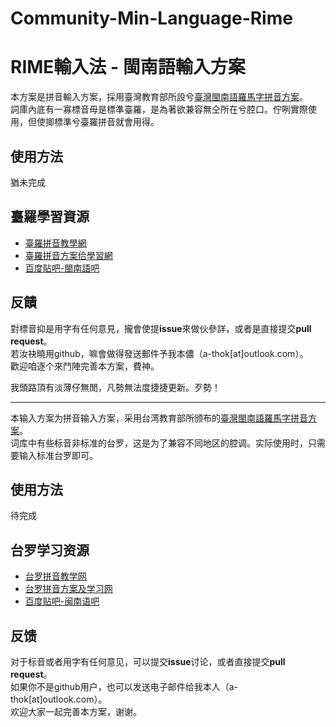 # Community-Min-Language-Rime

# RIME輸入法 - 閩南語輸入方案
本方案是拼音輸入方案，採用臺灣教育部所設兮[臺灣閩南語羅馬字拼音方案](https://zh.wikipedia.org/wiki/臺灣閩南語羅馬字拼音方案)。  
詞庫內底有一寡標音毋是標準臺羅，是為著欲兼容無仝所在兮腔口。佇咧實際使用，但使揤標準兮臺羅拼音就會用得。

## 使用方法
猶未完成

## 臺羅學習資源
* [臺羅拼音教學網](http://tailo.moe.edu.tw/)
* [臺羅拼音方案佮學習網](http://www.ntcu.edu.tw/tailo/sound.htm)
* [百度貼吧-閩南語吧](http://tieba.baidu.com/f?kw1=%C3%F6%C4%CF%D3%EF&kw=%C3%F6%C4%CF%D3%EF)

## 反饋
對標音抑是用字有任何意見，攏會使提**issue**來做伙參詳，或者是直接提交**pull request**。  
若汝袂曉用github，嘛會做得發送郵件予我本儂（a-thok[at]outlook.com）。  
歡迎咱逐个來鬥陣完善本方案，費神。

我頭路頂有淡薄仔無閒，凡勢無法度捷捷更新。歹勢！

---

本输入方案为拼音输入方案，采用台湾教育部所颁布的[臺灣閩南語羅馬字拼音方案](https://zh.wikipedia.org/wiki/臺灣閩南語羅馬字拼音方案)。  
词库中有些标音非标准的台罗，这是为了兼容不同地区的腔调。实际使用时，只需要输入标准台罗即可。

## 使用方法
待完成

## 台罗学习资源
* [台罗拼音教学网](http://tailo.moe.edu.tw/)
* [台罗拼音方案及学习网](http://www.ntcu.edu.tw/tailo/sound.htm)
* [百度贴吧-闽南语吧](http://tieba.baidu.com/f?kw1=%C3%F6%C4%CF%D3%EF&kw=%C3%F6%C4%CF%D3%EF)

## 反馈
对于标音或者用字有任何意见，可以提交**issue**讨论，或者直接提交**pull request**。  
如果你不是github用户，也可以发送电子邮件给我本人（a-thok[at]outlook.com）。  
欢迎大家一起完善本方案，谢谢。
